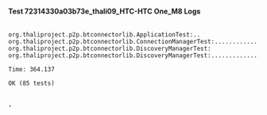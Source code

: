 #### Test 72314330a03b73e_thali09_HTC-HTC One_M8 Logs


```

org.thaliproject.p2p.btconnectorlib.ApplicationTest:..
org.thaliproject.p2p.btconnectorlib.ConnectionManagerTest:..........................
org.thaliproject.p2p.btconnectorlib.DiscoveryManagerTest:
org.thaliproject.p2p.btconnectorlib.DiscoveryManagerTest:...........................

Time: 364.137

OK (85 tests)


,
```
